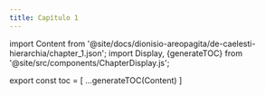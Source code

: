 ```yaml
---
title: Capítulo 1
---
```


import Content from '@site/docs/dionisio-areopagita/de-caelesti-hierarchia/chapter_1.json';
import Display, {generateTOC} from '@site/src/components/ChapterDisplay.js';

<Display data={Content} />

export const toc = [
  ...generateTOC(Content)
]
